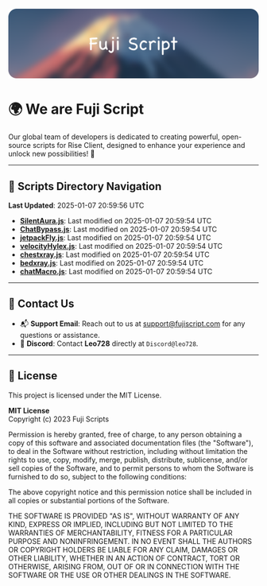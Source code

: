 ![Banner](.github/b.webp)

# 🌍 **We are Fuji Script**

Our global team of developers is dedicated to creating powerful, open-source scripts for Rise Client, designed to enhance your experience and unlock new possibilities! 🌟

---
<!-- SCRIPTS_NAVIGATION_START -->
## 📂 **Scripts Directory Navigation**

**Last Updated**: 2025-01-07 20:59:56 UTC

- **[SilentAura.js](scripts/SilentAura.js)**: Last modified on 2025-01-07 20:59:54 UTC
- **[ChatBypass.js](scripts/ChatBypass.js)**: Last modified on 2025-01-07 20:59:54 UTC
- **[jetpackFly.js](scripts/jetpackFly.js)**: Last modified on 2025-01-07 20:59:54 UTC
- **[velocityHylex.js](scripts/velocityHylex.js)**: Last modified on 2025-01-07 20:59:54 UTC
- **[chestxray.js](scripts/chestxray.js)**: Last modified on 2025-01-07 20:59:54 UTC
- **[bedxray.js](scripts/bedxray.js)**: Last modified on 2025-01-07 20:59:54 UTC
- **[chatMacro.js](scripts/chatMacro.js)**: Last modified on 2025-01-07 20:59:54 UTC

<!-- SCRIPTS_NAVIGATION_END -->

---

## 💬 **Contact Us**  
- 📬 **Support Email**: Reach out to us at [support@fujiscript.com](mailto:support@fujiscript.com) for any questions or assistance.  
- 💬 **Discord**: Contact **Leo728** directly at `Discord@leo728`.

---

## 📜 **License**

This project is licensed under the MIT License.  

**MIT License**  
Copyright (c) 2023 Fuji Scripts  

Permission is hereby granted, free of charge, to any person obtaining a copy of this software and associated documentation files (the "Software"), to deal in the Software without restriction, including without limitation the rights to use, copy, modify, merge, publish, distribute, sublicense, and/or sell copies of the Software, and to permit persons to whom the Software is furnished to do so, subject to the following conditions:  

The above copyright notice and this permission notice shall be included in all copies or substantial portions of the Software.  

THE SOFTWARE IS PROVIDED "AS IS", WITHOUT WARRANTY OF ANY KIND, EXPRESS OR IMPLIED, INCLUDING BUT NOT LIMITED TO THE WARRANTIES OF MERCHANTABILITY, FITNESS FOR A PARTICULAR PURPOSE AND NONINFRINGEMENT. IN NO EVENT SHALL THE AUTHORS OR COPYRIGHT HOLDERS BE LIABLE FOR ANY CLAIM, DAMAGES OR OTHER LIABILITY, WHETHER IN AN ACTION OF CONTRACT, TORT OR OTHERWISE, ARISING FROM, OUT OF OR IN CONNECTION WITH THE SOFTWARE OR THE USE OR OTHER DEALINGS IN THE SOFTWARE.  

